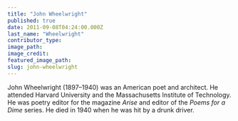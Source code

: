 ```yaml
---
title: "John Wheelwright"
published: true
date: 2011-09-08T04:24:00.000Z
last_name: "Wheelwright"
contributor_type:
image_path:
image_credit:
featured_image_path:
slug: john-wheelwright
---
```


John Wheelwright (1897–1940) was an American poet and architect. He attended Harvard University and the Massachusetts Institute of Technology. He was poetry editor for the magazine _Arise_ and editor of the _Poems for a Dime_ series. He died in 1940 when he was hit by a drunk driver.

